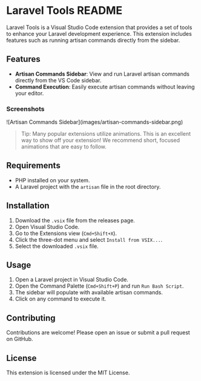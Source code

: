 # Laravel Tools README

Laravel Tools is a Visual Studio Code extension that provides a set of tools to enhance your Laravel development experience. This extension includes features such as running artisan commands directly from the sidebar.

## Features

- **Artisan Commands Sidebar**: View and run Laravel artisan commands directly from the VS Code sidebar.
- **Command Execution**: Easily execute artisan commands without leaving your editor.

### Screenshots

\!\[Artisan Commands Sidebar\](images/artisan-commands-sidebar.png)

> Tip: Many popular extensions utilize animations. This is an excellent way to show off your extension! We recommend short, focused animations that are easy to follow.

## Requirements

- PHP installed on your system.
- A Laravel project with the `artisan` file in the root directory.

## Installation

1. Download the `.vsix` file from the releases page.
2. Open Visual Studio Code.
3. Go to the Extensions view (`Cmd+Shift+X`).
4. Click the three-dot menu and select `Install from VSIX...`.
5. Select the downloaded `.vsix` file.

## Usage

1. Open a Laravel project in Visual Studio Code.
2. Open the Command Palette (`Cmd+Shift+P`) and run `Run Bash Script`.
3. The sidebar will populate with available artisan commands.
4. Click on any command to execute it.

## Contributing

Contributions are welcome! Please open an issue or submit a pull request on GitHub.

## License

This extension is licensed under the MIT License.